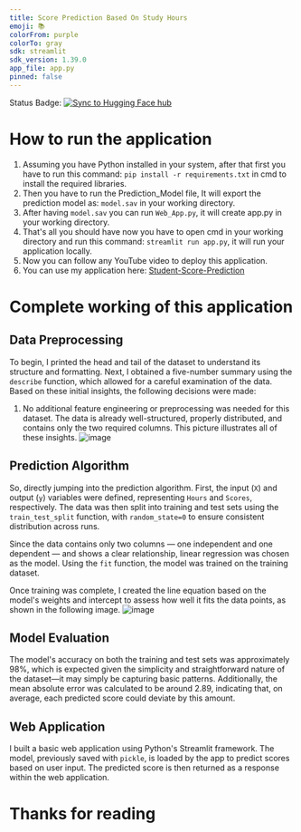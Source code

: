 ```yaml
---
title: Score Prediction Based On Study Hours
emoji: 📚
colorFrom: purple
colorTo: gray
sdk: streamlit
sdk_version: 1.39.0
app_file: app.py
pinned: false
---
```


Status Badge: [![Sync to Hugging Face hub](https://github.com/Ahmad-Baseer/Score-Prediction-Based-on-Study-Hours/actions/workflows/main.yml/badge.svg)](https://github.com/Ahmad-Baseer/Score-Prediction-Based-on-Study-Hours/actions/workflows/main.yml/)

# How to run the application

1. Assuming you have Python installed in your system, after that first you have to run this command: ```pip install -r requirements.txt``` in cmd to install the required libraries.
2. Then you have to run the Prediction_Model file, It will export the prediction model as: ```model.sav```  in your working directory.
3. After having ```model.sav``` you can run ```Web_App.py```, it will create app.py in your working directory.
4. That's all you should have now you have to open cmd in your working directory and run this command: ```streamlit run app.py```, it will run your application locally.
5. Now you can follow any YouTube video to deploy this application.
6. You can use my application here: [Student-Score-Prediction](https://huggingface.co/spaces/AhmadHashim/Student-Score-Prediction) 

# Complete working of this application
## Data Preprocessing
To begin, I printed the head and tail of the dataset to understand its structure and formatting. Next, I obtained a five-number summary using the ```describe``` function, which allowed for a careful examination of the data. Based on these initial insights, the following decisions were made:
1. No additional feature engineering or preprocessing was needed for this dataset. The data is already well-structured, properly distributed, and contains only the two required columns. This picture illustrates all of these insights.
![image](https://github.com/user-attachments/assets/8273eb1d-48e0-4359-8fde-7cc16efdac35)

## Prediction Algorithm
So, directly jumping into the prediction algorithm. First, the input (```X```) and output (```y```) variables were defined, representing ```Hours``` and ```Scores```, respectively. The data was then split into training and test sets using the ```train_test_split``` function, with `random_state=0` to ensure consistent distribution across runs.

Since the data contains only two columns — one independent and one dependent — and shows a clear relationship, linear regression was chosen as the model. Using the ```fit``` function, the model was trained on the training dataset.

Once training was complete, I created the line equation based on the model's weights and intercept to assess how well it fits the data points, as shown in the following image.
![image](https://github.com/user-attachments/assets/a66e07f2-2a96-4062-87da-24bbe3927ee9)

## Model Evaluation
The model's accuracy on both the training and test sets was approximately 98%, which is expected given the simplicity and straightforward nature of the dataset—it may simply be capturing basic patterns. Additionally, the mean absolute error was calculated to be around 2.89, indicating that, on average, each predicted score could deviate by this amount.

## Web Application
I built a basic web application using Python's Streamlit framework. The model, previously saved with ```pickle```, is loaded by the app to predict scores based on user input. The predicted score is then returned as a response within the web application.

# Thanks for reading
